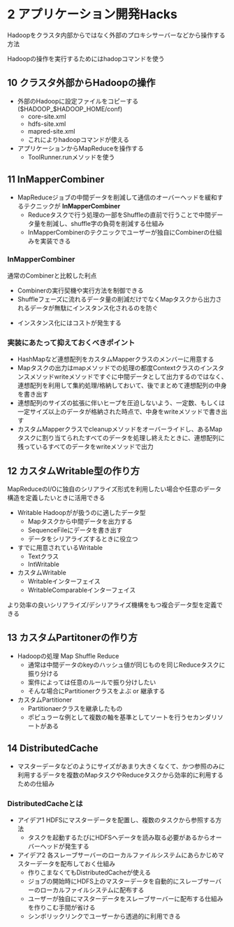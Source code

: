 # 2 アプリケーション開発Hacks

Hadoopをクラスタ内部からではなく外部のプロキシサーバーなどから操作する方法

Hadoopの操作を実行するためにはhadopコマンドを使う

## 10 クラスタ外部からHadoopの操作

- 外部のHadoopに設定ファイルをコピーする($HADOOP_$HADOOP_HOME/conf)
    - core-site.xml
    - hdfs-site.xml
    - mapred-site.xml
    - これによりhadoopコマンドが使える
- アプリケーションからMapReduceを操作する
    - ToolRunner.runメソッドを使う

## 11 InMapperCombiner

- MapReduceジョブの中間データを削減して通信のオーバーヘッドを緩和するテクニックが **InMapperCombiner**
    - Reduceタスクで行う処理の一部をShuffleの直前で行うことで中間データ量を削減し、shuffle字の負荷を削減する仕組み
    - InMapperCombinerのテクニックでユーザーが独自にCombinerの仕組みを実装できる

### InMapperCombiner

通常のCombinerと比較した利点

+ Combinerの実行契機や実行方法を制御できる
+ Shuffleフェーズに流れるデータ量の削減だけでなくMapタスクから出力されるデータが無駄にインスタンス化されるのを防ぐ

- インスタンス化にはコストが発生する

### 実装にあたって抑えておくべきポイント

+ HashMapなど連想配列をカスタムMapperクラスのメンバーに用意する
+ Mapタスクの出力はmapメソッドでの処理の都度Contextクラスのインスタンスメソッドwriteメソッドですぐに中間データとして出力するのではなく、連想配列を利用して集約処理/格納しておいて、後でまとめて連想配列の中身を書き出す
+ 連想配列のサイズの拡張に伴いヒープを圧迫しないよう、一定数、もしくは一定サイズ以上のデータが格納された時点で、中身をwriteメソッドで書き出す
+ カスタムMapperクラスでcleanupメソッドをオーバーライドし、あるMapタスクに割り当てられたすべてのデータを処理し終えたときに、連想配列に残っているすべてのデータをwriteメソッドで出力

## 12 カスタムWritable型の作り方

MapReduceのI/Oに独自のシリアライズ形式を利用したい場合や任意のデータ構造を定義したいときに活用できる

- Writable Hadoopがが扱うのに適したデータ型
    - Mapタスクから中間データを出力する
    - SequenceFileにデータを書き出す
    - データをシリアライズするときに役立つ
- すでに用意されているWritable
    - Textクラス
    - IntWritable
- カスタムWritable
    - Writableインターフェイス
    - WritableComparableインターフェイス

より効率の良いシリアライズ/デシリアライズ機構をもつ複合データ型を定義できる

## 13 カスタムPartitonerの作り方

- Hadoopの処理 Map Shuffle Reduce
    - 通常は中間データのkeyのハッシュ値が同じものを同じReduceタスクに振り分ける
    - 案件によっては任意のルールで振り分けしたい
    - そんな場合にPartitionerクラスをよぶ or 継承する
- カスタムPartitioner
    - Partitionaerクラスを継承したもの
    - ポピュラーな例として複数の軸を基準としてソートを行うセカンダリソートがある

## 14 DistributedCache

- マスターデータなどのようにサイズがあまり大きくなくて、かつ参照のみに利用するデータを複数のMapタスクやReduceタスクから効率的に利用するための仕組み

### DistributedCacheとは

- アイデア1 HDFSにマスターデータを配置し、複数のタスクから参照する方法
    - タスクを起動するたびにHDFSへデータを読み取る必要があるからオーバーヘッドが発生する
- アイデア2 各スレーブサーバーのローカルファイルシステムにあらかじめマスターデータを配布しておく仕組み
    - 作りこまなくてもDistributedCacheが使える
    - ジョブの開始時にHDFS上のマスターデータを自動的にスレーブサーバーのローカルファイルシステムに配布する
    - ユーザーが独自にマスターデータをスレーブサーバーに配布する仕組みを作りこむ手間が省ける
    - シンボリックリンクでユーザーから透過的に利用できる
